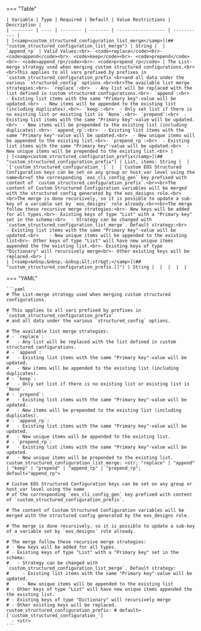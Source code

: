 <!--
  ~ Copyright (c) 2023 Arista Networks, Inc.
  ~ Use of this source code is governed by the Apache License 2.0
  ~ that can be found in the LICENSE file.
  -->
=== "Table"

    | Variable | Type | Required | Default | Value Restrictions | Description |
    | -------- | ---- | -------- | ------- | ------------------ | ----------- |
    | [<samp>custom_structured_configuration_list_merge</samp>](## "custom_structured_configuration_list_merge") | String |  | `append_rp` | Valid Values:<br>- <code>replace</code><br>- <code>append</code><br>- <code>keep</code><br>- <code>prepend</code><br>- <code>append_rp</code><br>- <code>prepend_rp</code> | The List-merge strategy used when merging custom structured configurations.<br><br>This applies to all vars prefixed by prefixes in `custom_structured_configuration_prefix`<br>and all data under the various `structured_config` options.<br><br>The available list merge strategies:<br>- `replace`:<br>  - Any list will be replaced with the list defined in custom structured configurations.<br>- `append`:<br>  - Existing list items with the same "Primary key"-value will be updated.<br>  - New items will be appended to the existing list (including duplicates).<br>- `keep`:<br>  - Only set list if there is no existing list or existing list is `None`.<br>- `prepend`:<br>  - Existing list items with the same "Primary key"-value will be updated.<br>  - New items will be prepended to the existing list (including duplicates).<br>- `append_rp`:<br>  - Existing list items with the same "Primary key"-value will be updated.<br>  - New unique items will be appended to the existing list.<br>- `prepend_rp`:<br>  - Existing list items with the same "Primary key"-value will be updated.<br>  - New unique items will be prepended to the existing list.<br> |
    | [<samp>custom_structured_configuration_prefix</samp>](## "custom_structured_configuration_prefix") | List, items: String |  | `['custom_structured_configuration_']` |  | Custom EOS Structured Configuration keys can be set on any group or host_var level using the name<br>of the corresponding `eos_cli_config_gen` key prefixed with content of `custom_structured_configuration_prefix`.<br><br>The content of Custom Structured Configuration variables will be merged with the structured config generated by the eos_designs role.<br><br>The merge is done recursively, so it is possible to update a sub-key of a variable set by `eos_designs` role already.<br><br>The merge follow these recursive merge strategies:<br>- New keys will be added for all types.<br>- Existing keys of type "List" with a "Primary key" set in the schema:<br>  - Strategy can be changed with `custom_structured_configuration_list_merge`. Default strategy:<br>    - Existing list items with the same "Primary key"-value will be updated.<br>    - New unique items will be appended to the existing list<br>- Other keys of type "List" will have new unique items appended the the existing list.<br>- Existing keys of type "Dictionary" will recursively merge<br>- Other existing keys will be replaced.<br> |
    | [<samp>&nbsp;&nbsp;-&nbsp;&lt;str&gt;</samp>](## "custom_structured_configuration_prefix.[]") | String |  |  |  |  |

=== "YAML"

    ```yaml
    # The List-merge strategy used when merging custom structured configurations.

    # This applies to all vars prefixed by prefixes in `custom_structured_configuration_prefix`
    # and all data under the various `structured_config` options.

    # The available list merge strategies:
    # - `replace`:
    #   - Any list will be replaced with the list defined in custom structured configurations.
    # - `append`:
    #   - Existing list items with the same "Primary key"-value will be updated.
    #   - New items will be appended to the existing list (including duplicates).
    # - `keep`:
    #   - Only set list if there is no existing list or existing list is `None`.
    # - `prepend`:
    #   - Existing list items with the same "Primary key"-value will be updated.
    #   - New items will be prepended to the existing list (including duplicates).
    # - `append_rp`:
    #   - Existing list items with the same "Primary key"-value will be updated.
    #   - New unique items will be appended to the existing list.
    # - `prepend_rp`:
    #   - Existing list items with the same "Primary key"-value will be updated.
    #   - New unique items will be prepended to the existing list.
    custom_structured_configuration_list_merge: <str; "replace" | "append" | "keep" | "prepend" | "append_rp" | "prepend_rp"; default="append_rp">

    # Custom EOS Structured Configuration keys can be set on any group or host_var level using the name
    # of the corresponding `eos_cli_config_gen` key prefixed with content of `custom_structured_configuration_prefix`.

    # The content of Custom Structured Configuration variables will be merged with the structured config generated by the eos_designs role.

    # The merge is done recursively, so it is possible to update a sub-key of a variable set by `eos_designs` role already.

    # The merge follow these recursive merge strategies:
    # - New keys will be added for all types.
    # - Existing keys of type "List" with a "Primary key" set in the schema:
    #   - Strategy can be changed with `custom_structured_configuration_list_merge`. Default strategy:
    #     - Existing list items with the same "Primary key"-value will be updated.
    #     - New unique items will be appended to the existing list
    # - Other keys of type "List" will have new unique items appended the the existing list.
    # - Existing keys of type "Dictionary" will recursively merge
    # - Other existing keys will be replaced.
    custom_structured_configuration_prefix: # default=['custom_structured_configuration_']
      - <str>
    ```
